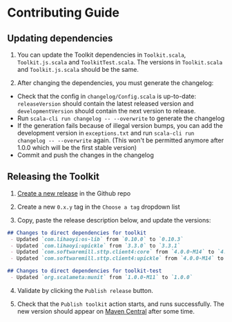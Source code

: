 # Contributing Guide

## Updating dependencies

1. You can update the Toolkit dependencies in `Toolkit.scala`, `Toolkit.js.scala` and `ToolkitTest.scala`. The versions in `Toolkit.scala` and `Toolkit.js.scala` should be the same.

2. After changing the dependencies, you must generate the changelog:

- Check that the config in `changelog/Config.scala` is up-to-date: `releaseVersion` should contain the latest released version and `developmentVersion` should contain the next version to release.
- Run `scala-cli run changelog -- --overwrite` to generate the changelog
- If the generation fails because of illegal version bumps, you can add the development version in `exceptions.txt` and run `scala-cli run changelog -- --overwrite` again. (This won't be permitted anymore after 1.0.0 which will be the first stable version)
- Commit and push the changes in the changelog

## Releasing the Toolkit

1. [Create a new release](https://github.com/scala/toolkit/releases/new) in the Github repo

2. Create a new `0.x.y` tag in the `Choose a tag` dropdown list

3. Copy, paste the release description below, and update the versions:

```md
## Changes to direct dependencies for toolkit
 - Updated `com.lihaoyi:os-lib` from `0.10.0` to `0.10.3`
 - Updated `com.lihaoyi:upickle` from `3.3.0` to `3.3.1`
 - Updated `com.softwaremill.sttp.client4:core` from `4.0.0-M14` to `4.0.0-M16`
 - Updated `com.softwaremill.sttp.client4:upickle` from `4.0.0-M14` to `4.0.0-M16`

## Changes to direct dependencies for toolkit-test
 - Updated `org.scalameta:munit` from `1.0.0-M11` to `1.0.0`
```

4. Validate by clicking the `Publish release` button.

5. Check that the `Publish toolkit` action starts, and runs successfully. The new version should appear on [Maven Central](https://repo1.maven.org/maven2/org/scala-lang/toolkit-test_3/) after some time.
